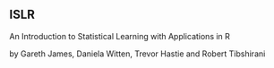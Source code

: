 ## ISLR
An Introduction to Statistical Learning with Applications in R

by Gareth James, Daniela Witten, Trevor Hastie and Robert Tibshirani
